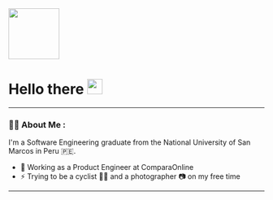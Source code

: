 
<div id="header">
  <img src="https://media.giphy.com/media/vqxviVfqGAa14SgeiC/giphy.gif" width="100"/>

<h1>
  Hello there
  <img src="https://media.giphy.com/media/hvRJCLFzcasrR4ia7z/giphy.gif" width="30px"/>
</h1>
</div>


---

### :man_technologist: About Me :

I'm a Software Engineering graduate from the National University of San Marcos in Peru 🇵🇪.
- 🔭 Working as a Product Engineer at ComparaOnline
- ⚡ Trying to be a cyclist 🚴‍♂️ and a photographer 📷 on my free time 

---
